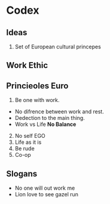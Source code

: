# Codex

## Ideas

1. Set of European cultural princepes

## Work Ethic

## Princieoles Euro
1. Be one with work.
 - No difrence between work and rest.
 - Dedection to the main thing.
 - Work vs Life **No Balance**
2. No self EGO
3. Life as it is
4. Be rude 
5. Co-op

## Slogans

- No one will out work me
- Lion love to see gazel run
